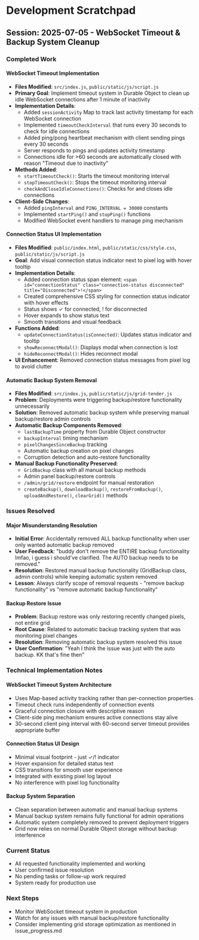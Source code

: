 # Development Scratchpad

## Session: 2025-07-05 - WebSocket Timeout & Backup System Cleanup

### Completed Work

#### WebSocket Timeout Implementation
- **Files Modified**: `src/index.js`, `public/static/js/script.js`
- **Primary Goal**: Implement timeout system in Durable Object to clean up idle WebSocket connections after 1 minute of inactivity
- **Implementation Details**:
  - Added `sessionActivity` Map to track last activity timestamp for each WebSocket connection
  - Implemented `timeoutCheckInterval` that runs every 30 seconds to check for idle connections
  - Added ping/pong heartbeat mechanism with client sending pings every 30 seconds
  - Server responds to pings and updates activity timestamp
  - Connections idle for >60 seconds are automatically closed with reason "Timeout due to inactivity"
- **Methods Added**:
  - `startTimeoutCheck()`: Starts the timeout monitoring interval
  - `stopTimeoutCheck()`: Stops the timeout monitoring interval  
  - `checkAndCloseIdleConnections()`: Checks for and closes idle connections
- **Client-Side Changes**:
  - Added `pingInterval` and `PING_INTERVAL = 30000` constants
  - Implemented `startPing()` and `stopPing()` functions
  - Modified WebSocket event handlers to manage ping mechanism

#### Connection Status UI Implementation
- **Files Modified**: `public/index.html`, `public/static/css/style.css`, `public/static/js/script.js`
- **Goal**: Add visual connection status indicator next to pixel log with hover tooltip
- **Implementation Details**:
  - Added connection status span element: `<span id="connectionStatus" class="connection-status disconnected" title="Disconnected">!</span>`
  - Created comprehensive CSS styling for connection status indicator with hover effects
  - Status shows ✓ for connected, ! for disconnected
  - Hover expands to show status text
  - Smooth transitions and visual feedback
- **Functions Added**:
  - `updateConnectionStatus(isConnected)`: Updates status indicator and tooltip
  - `showReconnectModal()`: Displays modal when connection is lost
  - `hideReconnectModal()`: Hides reconnect modal
- **UI Enhancement**: Removed connection status messages from pixel log to avoid clutter

#### Automatic Backup System Removal
- **Files Modified**: `src/index.js`, `public/static/js/grid-tender.js`
- **Problem**: Deployments were triggering backup/restore functionality unnecessarily
- **Solution**: Removed automatic backup system while preserving manual backup/restore admin controls
- **Automatic Backup Components Removed**:
  - `lastBackupTime` property from Durable Object constructor
  - `backupInterval` timing mechanism
  - `pixelChangesSinceBackup` tracking
  - Automatic backup creation on pixel changes
  - Corruption detection and auto-restore functionality
- **Manual Backup Functionality Preserved**:
  - `GridBackup` class with all manual backup methods
  - Admin panel backup/restore controls
  - `/admin/grid/restore` endpoint for manual restoration
  - `createBackup()`, `downloadBackup()`, `restoreFromBackup()`, `uploadAndRestore()`, `clearGrid()` methods

### Issues Resolved

#### Major Misunderstanding Resolution
- **Initial Error**: Accidentally removed ALL backup functionality when user only wanted automatic backup removed
- **User Feedback**: "buddy don't remove the ENTIRE backup functionality lmfao, i guess i should've clarified. The AUTO backup needs to be removed."
- **Resolution**: Restored manual backup functionality (GridBackup class, admin controls) while keeping automatic system removed
- **Lesson**: Always clarify scope of removal requests - "remove backup functionality" vs "remove automatic backup functionality"

#### Backup Restore Issue
- **Problem**: Backup restore was only restoring recently changed pixels, not entire grid
- **Root Cause**: Related to automatic backup tracking system that was monitoring pixel changes
- **Resolution**: Removing automatic backup system resolved this issue
- **User Confirmation**: "Yeah I think the issue was just with the auto backup. KK that's fine then"

### Technical Implementation Notes

#### WebSocket Timeout System Architecture
- Uses Map-based activity tracking rather than per-connection properties
- Timeout check runs independently of connection events
- Graceful connection closure with descriptive reason
- Client-side ping mechanism ensures active connections stay alive
- 30-second client ping interval with 60-second server timeout provides appropriate buffer

#### Connection Status UI Design
- Minimal visual footprint - just ✓/! indicator
- Hover expansion for detailed status text
- CSS transitions for smooth user experience
- Integrated with existing pixel log layout
- No interference with pixel log functionality

#### Backup System Separation
- Clean separation between automatic and manual backup systems
- Manual backup system remains fully functional for admin operations
- Automatic system completely removed to prevent deployment triggers
- Grid now relies on normal Durable Object storage without backup interference

### Current Status
- All requested functionality implemented and working
- User confirmed issue resolution
- No pending tasks or follow-up work required
- System ready for production use

### Next Steps
- Monitor WebSocket timeout system in production
- Watch for any issues with manual backup/restore functionality
- Consider implementing grid storage optimization as mentioned in issue_progress.md